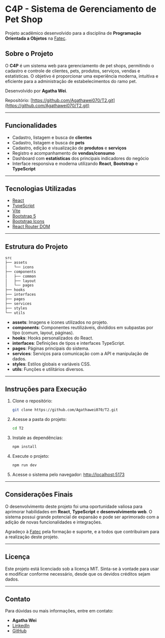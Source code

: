# C4P - Sistema de Gerenciamento de Pet Shop

Projeto acadêmico desenvolvido para a disciplina de **Programação Orientada a Objetos** na [Fatec](https://www.fatec.sp.gov.br/).

## Sobre o Projeto

O **C4P** é um sistema web para gerenciamento de pet shops, permitindo o cadastro e controle de clientes, pets, produtos, serviços, vendas e estatísticas. O objetivo é proporcionar uma experiência moderna, intuitiva e eficiente para a administração de estabelecimentos do ramo pet.

Desenvolvido por **Agatha Wei**.

Repositório: [https://github.com/Agathawei070/T2.git](https://github.com/Agathawei070/T2.git)

---

## Funcionalidades

- Cadastro, listagem e busca de **clientes**
- Cadastro, listagem e busca de **pets**
- Cadastro, edição e visualização de **produtos** e **serviços**
- Registro e acompanhamento de **vendas/consumo**
- Dashboard com **estatísticas** dos principais indicadores do negócio
- Interface responsiva e moderna utilizando **React**, **Bootstrap** e **TypeScript**

---

## Tecnologias Utilizadas

- [React](https://react.dev/)
- [TypeScript](https://www.typescriptlang.org/)
- [Vite](https://vitejs.dev/)
- [Bootstrap 5](https://getbootstrap.com/)
- [Bootstrap Icons](https://icons.getbootstrap.com/)
- [React Router DOM](https://reactrouter.com/)

---

## Estrutura do Projeto

```bash
src
├── assets
│   └── icons
├── components
│   ├── common
│   ├── layout
│   └── pages
├── hooks
├── interfaces
├── pages
├── services
├── styles
└── utils
```

- **assets**: Imagens e ícones utilizados no projeto.
- **components**: Componentes reutilizáveis, divididos em subpastas por tipo (comum, layout, páginas).
- **hooks**: Hooks personalizados do React.
- **interfaces**: Definições de tipos e interfaces TypeScript.
- **pages**: Páginas principais do sistema.
- **services**: Serviços para comunicação com a API e manipulação de dados.
- **styles**: Estilos globais e variáveis CSS.
- **utils**: Funções e utilitários diversos.

---

## Instruções para Execução

1. Clone o repositório:
   ```bash
   git clone https://github.com/Agathawei070/T2.git
   ```
2. Acesse a pasta do projeto:
   ```bash
   cd T2
   ```
3. Instale as dependências:
   ```bash
   npm install
   ```
4. Execute o projeto:
   ```bash
   npm run dev
   ```
5. Acesse o sistema pelo navegador: [http://localhost:5173](http://localhost:5173)

---

## Considerações Finais

O desenvolvimento deste projeto foi uma oportunidade valiosa para aprimorar habilidades em **React**, **TypeScript** e **desenvolvimento web**. O sistema possui grande potencial de expansão e pode ser aprimorado com a adição de novas funcionalidades e integrações.

Agradeço à [Fatec](https://www.fatec.sp.gov.br/) pela formação e suporte, e a todos que contribuíram para a realização deste projeto.

---

## Licença

Este projeto está licenciado sob a licença MIT. Sinta-se à vontade para usar e modificar conforme necessário, desde que os devidos créditos sejam dados.

---

## Contato

Para dúvidas ou mais informações, entre em contato:

- **Agatha Wei**
- [LinkedIn](https://www.linkedin.com/in/agatha-wei-123456789/)
- [GitHub](https://github.com/Agathawei070)
